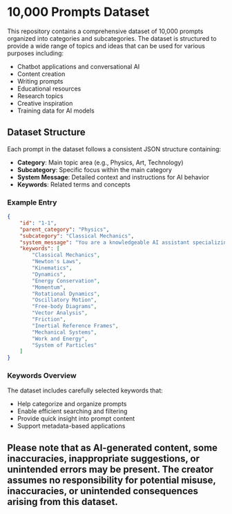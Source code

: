 # 10,000 Prompts Dataset

This repository contains a comprehensive dataset of 10,000 prompts organized into categories and subcategories. The dataset is structured to provide a wide range of topics and ideas that can be used for various purposes including:

- Chatbot applications and conversational AI
- Content creation
- Writing prompts
- Educational resources
- Research topics
- Creative inspiration
- Training data for AI models

## Dataset Structure

Each prompt in the dataset follows a consistent JSON structure containing:

- **Category**: Main topic area (e.g., Physics, Art, Technology)
- **Subcategory**: Specific focus within the main category
- **System Message**: Detailed context and instructions for AI behavior
- **Keywords**: Related terms and concepts

### Example Entry

```json
{
    "id": "1-1",
    "parent_category": "Physics",
    "subcategory": "Classical Mechanics",
    "system_message": "You are a knowledgeable AI assistant specializing in Classical Mechanics...",
    "keywords": [
        "Classical Mechanics",
        "Newton's Laws",
        "Kinematics",
        "Dynamics",
        "Energy Conservation",
        "Momentum",
        "Rotational Dynamics",
        "Oscillatory Motion",
        "Free-body Diagrams",
        "Vector Analysis",
        "Friction",
        "Inertial Reference Frames",
        "Mechanical Systems",
        "Work and Energy",
        "System of Particles"
    ]
}
```

### Keywords Overview

The dataset includes carefully selected keywords that:
- Help categorize and organize prompts
- Enable efficient searching and filtering
- Provide quick insight into prompt content
- Support metadata-based applications

## Please note that as AI-generated content, some inaccuracies, inappropriate suggestions, or unintended errors may be present. The creator assumes no responsibility for potential misuse, inaccuracies, or unintended consequences arising from this dataset.
